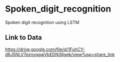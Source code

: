 # Spoken_digit_recognition
Spoken digit recognition using LSTM

## Link to Data
https://drive.google.com/file/d/1FuhCY-d6J5NLV7eznyqgajVbEDN36gek/view?usp=share_link
